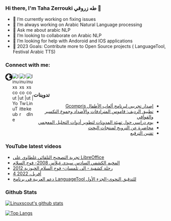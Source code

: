 ### Hi there, I'm Taha Zerrouki طه زروقي 👋
- 🔭 I’m currently working on fixing issues
- 🔭 I’m always working on Arabic Natural Language processing
- 💬 Ask me about arabic NLP
- 👯 I’m looking to collaborate on Arabic NLP
- 🤔 I’m looking for help with Andoroid and IOS applications
- 🥅 2023 Goals: Contribute more to Open Source projects ( LanguageTool, Festival Arabic TTS)

### Connect with me:

[<img align="left" alt="tahadz.com" width="22px" src="https://raw.githubusercontent.com/iconic/open-iconic/master/svg/globe.svg" />](http://tahadz.com)
[<img align="left" alt="linuxscout | YouTube" width="22px" src="https://cdn.jsdelivr.net/npm/simple-icons@v3/icons/youtube.svg" />](https://www.youtube.com/channel/UC2UFjiMr6DeZkJtYYHZpEdw)
[<img align="left" alt="linuxscout | Twitter" width="22px" src="https://cdn.jsdelivr.net/npm/simple-icons@v3/icons/twitter.svg" />](http://twitter.com/linuxscout)
[<img align="left" alt="linuxscout | LinkedIn" width="22px" src="https://cdn.jsdelivr.net/npm/simple-icons@v3/icons/linkedin.svg" />](https://www.linkedin.com/in/tahazerrouki/)
<br />
<br />
### تدوينات
<div dir="rtl">

<!-- BLOG-POST-LIST:START -->
- [إصدار تجريبي لبرنامج ألعاب الأطفال Gcompris](https://tahadz.wordpress.com/2023/04/08/%d8%a5%d8%b5%d8%af%d8%a7%d8%b1-%d8%aa%d8%ac%d8%b1%d9%8a%d8%a8%d9%8a-%d9%84%d8%a8%d8%b1%d9%86%d8%a7%d9%85%d8%ac-%d8%a3%d9%84%d8%b9%d8%a7%d8%a8-%d8%a7%d9%84%d8%a3%d8%b7%d9%81%d8%a7%d9%84-gcompris/)
- [تطبيق الرديف: قاموس المترادفات والأضداد وجموع التكسير والقوافي](https://tahadz.wordpress.com/2023/03/08/%d8%aa%d8%b7%d8%a8%d9%8a%d9%82-%d8%a7%d9%84%d8%b1%d8%af%d9%8a%d9%81-%d9%82%d8%a7%d9%85%d9%88%d8%b3-%d8%a7%d9%84%d9%85%d8%aa%d8%b1%d8%a7%d8%af%d9%81%d8%a7%d8%aa-%d9%88%d8%a7%d9%84%d8%a3%d8%b6%d8%af/)
- [يوم دراسي  حول تهيئة المدونات لتطوير أدوات التحليل المعجمي](https://tahadz.wordpress.com/2022/12/23/%d9%8a%d9%88%d9%85-%d8%af%d8%b1%d8%a7%d8%b3%d9%8a-%d8%ad%d9%88%d9%84-%d8%aa%d9%87%d9%8a%d8%a6%d8%a9-%d8%a7%d9%84%d9%85%d8%af%d9%88%d9%86%d8%a7%d8%aa-%d9%84%d8%aa%d8%b7%d9%88%d9%8a%d8%b1-%d8%a3%d8%af/)
- [محاضرة عن الترويج لمنتجات البحث](https://tahadz.wordpress.com/2022/12/23/%d9%85%d8%ad%d8%a7%d8%b6%d8%b1%d8%a9-%d8%b9%d9%86-%d8%a7%d9%84%d8%aa%d8%b1%d9%88%d9%8a%d8%ac-%d9%84%d9%85%d9%86%d8%aa%d8%ac%d8%a7%d8%aa-%d8%a7%d9%84%d8%a8%d8%ad%d8%ab/)
- [تقنين الترقيع](https://tahadz.wordpress.com/2022/10/23/%d8%aa%d9%82%d9%86%d9%8a%d9%86-%d8%a7%d9%84%d8%aa%d8%b1%d9%82%d9%8a%d8%b9/)
<!-- BLOG-POST-LIST:END -->
</div>


### YouTube latest videos
<!-- YOUTUBE:START -->
- [تجربة التصحيح التلقائي غلطاوي على LibreOffice](https://www.youtube.com/watch?v=BD6Clh5rT7Q)
- [المخيم الكشفي السادس سيدي غيلاس 2008- فوج السلام](https://www.youtube.com/watch?v=-pkPy0TgL_U)
- [رحلة كشفية - إلى تلمسان- فوج السلام الخبوزية 2012](https://www.youtube.com/watch?v=qAAZvS1tQnY)
- [4 أفريل، 2022](https://www.youtube.com/watch?v=PMdeYLnvi-A)
- [دعم العربية في برنامج LanguageTool للتدقيق النحوي-الجزء الأول](https://www.youtube.com/watch?v=PEm91guIMko)
<!-- YOUTUBE:END -->

### Github Stats
[![Linuxscout's github stats](https://github-readme-stats.vercel.app/api?username=linuxscout&show_icons=true)](https://github.com/anuraghazra/github-readme-stats)

[![Top Langs](https://github-readme-stats.vercel.app/api/top-langs/?username=linuxscout&layout=compact)](https://github.com/anuraghazra/github-readme-stats)

<!--
**linuxscout/linuxscout** is a ✨ _special_ ✨ repository because its `README.md` (this file) appears on your GitHub profile.

Here are some ideas to get you started:

- 🔭 I’m currently working on ...
- 🌱 I’m currently learning ...
- 👯 I’m looking to collaborate on ...
- 🤔 I’m looking for help with ...
- 💬 Ask me about ...
- 📫 How to reach me: ...
- 😄 Pronouns: ...
- ⚡ Fun fact: ...
-->
